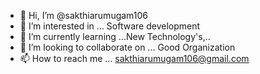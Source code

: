 - 👋 Hi, I’m @sakthiarumugam106
- 👀 I’m interested in ... Software development
- 🌱 I’m currently learning ...New Technology's,..
- 💞️ I’m looking to collaborate on ... Good Organization
- 📫 How to reach me ... sakthiarumugam106@gmail.com

<!---
sakthiarumugam106/sakthiarumugam106 is a ✨ special ✨ repository because its `README.md` (this file) appears on your GitHub profile.
You can click the Preview link to take a look at your changes.
--->
